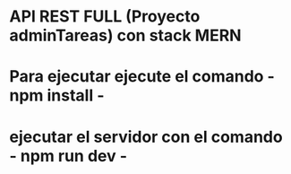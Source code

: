 # API REST FULL (Proyecto adminTareas) con stack MERN
   # Para ejecutar  ejecute el comando  - npm install  -
   # ejecutar el servidor con el comando - npm run dev -